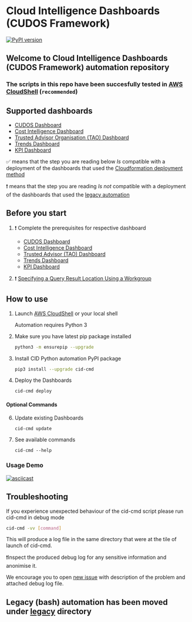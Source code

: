 # Cloud Intelligence Dashboards (CUDOS Framework)

[![PyPI version](https://badge.fury.io/py/cid-cmd.svg)](https://badge.fury.io/py/cid-cmd)

## Welcome to Cloud Intelligence Dashboards (CUDOS Framework) automation repository

### The scripts in this repo have been succesfully tested in [AWS CloudShell](https://console.aws.amazon.com/cloudshell/home) (`recommended`)

## Supported dashboards
- [CUDOS Dashboard](https://d1s0yx3p3y3rah.cloudfront.net/anonymous-embed?dashboard=cudos)
- [Cost Intelligence Dashboard](https://d1s0yx3p3y3rah.cloudfront.net/anonymous-embed?dashboard=cost_intelligence_dashboard)
- [Trusted Advisor Organisation (TAO) Dashboard](https://d1s0yx3p3y3rah.cloudfront.net/anonymous-embed?dashboard=e1799d0d-166c-4e61-8fa6-5c927f70c799)
- [Trends Dashboard](https://d1s0yx3p3y3rah.cloudfront.net/anonymous-embed?dashboard=tao-dashboard?dashboard=trends-dashboard)
- [KPI Dashboard](https://d1s0yx3p3y3rah.cloudfront.net/anonymous-embed?dashboard=tao-dashboard?dashboard=kpi)

:white_check_mark: means that the step you are reading below *Is* compatible with a deployment of the dashboards that used the [Cloudformation deployment method](https://wellarchitectedlabs.com/cost/200_labs/200_cloud_intelligence/cost-usage-report-dashboards/dashboards/2b_cudos_dashboard/#option-3-cloudformation-deployment)

:heavy_exclamation_mark: means that the step you are reading *Is not* compatible with a deployment of the dashboards that used the [legacy automation](./legacy)

## Before you start
1. :heavy_exclamation_mark: Complete the prerequisites for respective dashboard
    - [CUDOS Dashboard](https://wellarchitectedlabs.com/cost/200_labs/200_cloud_intelligence/cost-usage-report-dashboards/dashboards/1_prerequistes/)
    - [Cost Intelligence Dashboard](https://wellarchitectedlabs.com/cost/200_labs/200_cloud_intelligence/cost-usage-report-dashboards/dashboards/1_prerequistes/)
    - [Trusted Advisor (TAO) Dashboard](https://wellarchitectedlabs.com/cost/200_labs/200_cloud_intelligence/trusted-advisor-dashboards/dashboards/1_prerequistes/)
    - [Trends Dashboard](https://wellarchitectedlabs.com/cost/200_labs/200_cloud_intelligence/cost-usage-report-dashboards/dashboards/1_prerequistes/)
    - [KPI Dashboard](https://wellarchitectedlabs.com/cost/200_labs/200_cloud_intelligence/cost-usage-report-dashboards/dashboards/1_prerequistes/)


2. :heavy_exclamation_mark: [Specifying a Query Result Location Using a Workgroup](https://docs.aws.amazon.com/athena/latest/ug/querying.html#query-results-specify-location-workgroup)

## How to use

1. Launch [AWS CloudShell](https://console.aws.amazon.com/cloudshell/home) or your local shell

    Automation requires Python 3

2. Make sure you have latest pip package installed
    ```bash
    python3 -m ensurepip --upgrade
    ```

4. Install CID Python automation PyPI package
    ```bash
    pip3 install --upgrade cid-cmd
    ```

5. Deploy the Dashboards
    ```bash
    cid-cmd deploy
    ```
#### Optional Commands

6. Update existing Dashboards
    ```bash
    cid-cmd update
    ```

7. See available commands
    ```
    cid-cmd --help
    ```

### Usage Demo

   [![asciicast](https://asciinema.org/a/467770.svg)](https://asciinema.org/a/467770)

## Troubleshooting 

If you experience unexpected behaviour of the cid-cmd script please run cid-cmd in debug mode 

```bash
cid-cmd -vv [command]
```
    
This will produce a log file in the same directory that were at the tile of launch of cid-cmd. 

:heavy_exclamation_mark:Inspect the produced debug log for any sensitive information and anonimise it.

We encourage you to open [new issue](https://github.com/aws-samples/aws-cudos-framework-deployment/issues/new) with description of the problem and attached debug log file.

## Legacy (bash) automation has been moved under [**legacy**](./legacy/) directory
